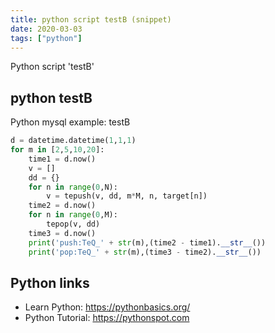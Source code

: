 ```yaml
---
title: python script testB (snippet)
date: 2020-03-03
tags: ["python"]
---
```

Python script 'testB'


## python testB

Python mysql example: testB

```python
d = datetime.datetime(1,1,1)
for m in [2,5,10,20]:
    time1 = d.now()
    v = []
    dd = {}
    for n in range(0,N):
        v = tepush(v, dd, m*M, n, target[n])
    time2 = d.now()
    for n in range(0,M):
        tepop(v, dd)
    time3 = d.now()
    print('push:TeQ_' + str(m),(time2 - time1).__str__())
    print('pop:TeQ_' + str(m),(time3 - time2).__str__())


```

## Python links

- Learn Python: https://pythonbasics.org/
- Python Tutorial: https://pythonspot.com
